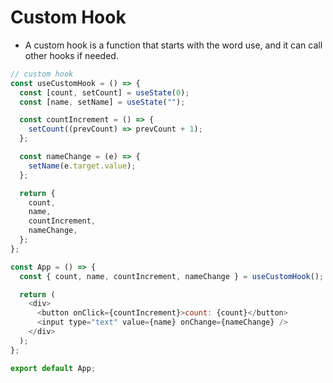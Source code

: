 # Custom Hook

- A custom hook is a function that starts with the word use, and it can call other hooks if needed.

```js
// custom hook
const useCustomHook = () => {
  const [count, setCount] = useState(0);
  const [name, setName] = useState("");

  const countIncrement = () => {
    setCount((prevCount) => prevCount + 1);
  };

  const nameChange = (e) => {
    setName(e.target.value);
  };

  return {
    count,
    name,
    countIncrement,
    nameChange,
  };
};

const App = () => {
  const { count, name, countIncrement, nameChange } = useCustomHook();

  return (
    <div>
      <button onClick={countIncrement}>count: {count}</button>
      <input type="text" value={name} onChange={nameChange} />
    </div>
  );
};

export default App;
```